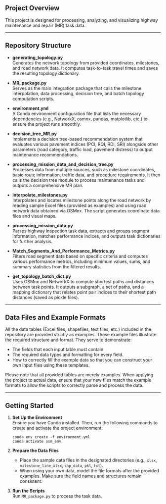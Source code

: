 ## Project Overview

This project is designed for processing, analyzing, and visualizing highway maintenance and repair (MR) task data.

---

## Repository Structure

- **generating_topology.py**  
  Generates the network topology from provided coordinates, milestones, and road network data. It computes task-to-task travel times and saves the resulting topology dictionary.

- **MR_package.py**  
  Serves as the main integration package that calls the milestone interpolation, data processing, decision tree, and batch topology computation scripts.

- **environment.yml**  
  A Conda environment configuration file that lists the necessary dependencies (e.g., NetworkX, osmnx, pandas, matplotlib, etc.) to ensure the project runs smoothly.

- **decision_tree_MR.py**  
  Implements a decision tree-based recommendation system that evaluates various pavement indices (PCI, RQI, RDI, SRI) alongside other parameters (road category, traffic load, pavement distress) to output maintenance recommendations.

- **processing_mission_data_and_decision_tree.py**  
  Processes data from multiple sources, such as milestone coordinates, basic route information, traffic data, and procedure requirements. It then calls the decision tree module to process maintenance tasks and outputs a comprehensive MR plan.

- **interpolate_milestones.py**  
  Interpolates and locates milestone points along the road network by reading sample Excel files (provided as examples) and using road network data obtained via OSMnx. The script generates coordinate data files and visual maps.

- **processing_mission_data.py**  
  Parses highway inspection task data, extracts and groups segment information, matches performance indices, and outputs task dictionaries for further analysis.

- **Match_Segments_And_Performance_Metrics.py**  
  Filters road segment data based on specific criteria and computes various performance metrics, including minimum values, sums, and summary statistics from the filtered results.

- **get_topology_batch_dict.py**  
  Uses OSMnx and NetworkX to compute shortest paths and distances between task points. It outputs a subgraph, a set of paths, and a mapping dictionary that relates point pair indices to their shortest path distances (saved as pickle files).

---

## Data Files and Example Formats

All the data tables (Excel files, shapefiles, text files, etc.) included in the repository are provided strictly as examples. These example files illustrate the required structure and format. They serve to demonstrate:

- The fields that each input table must contain.
- The required data types and formatting for every field.
- How to correctly fill the example data so that you can construct your own input files using these templates.

Please note that all provided tables are merely examples. When applying the project to actual data, ensure that your new files match the example formats to allow the scripts to correctly parse and process the data.

---

## Getting Started

1. **Set Up the Environment**  
   Ensure you have Conda installed. Then, run the following commands to create and activate the project environment:  
   ```
   conda env create -f environment.yml
   conda activate osm_env
   ```

2. **Prepare the Data Files**  
   - Place the sample data files in the designated directories (e.g., `xlsx`, `milestone_line_xlsx`, `shp_data`, `pkl`, `txt`).  
   - When using your own data, model the file formats after the provided examples. Make sure the field names and structures remain consistent.

3. **Run the Scripts**  
   Run `MR_package.py` to process the task data.
